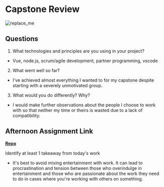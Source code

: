 # Capstone Review
 
![replace_me](https://codeworks.blob.core.windows.net/public/assets/img/illustrations/placeholder.svg)

## Questions

1. What technologies and principles are you using in your project?
- Vue, node.js, scrum/agile development, partner programming, vscode

2. What went well so far?
- I've achieved almost everything I wanted to for my capstone despite starting with a severely unmotivated group.

3. What would you do differently? Why?
- I would make further observations about the people I choose to work with so that neither my time or theirs is wasted due to a lack of compatibility.

## Afternoon Assignment Link

**[Repo](https://github.com/Lumine3449/Digital-Dungeons)**

Identify at least 1 takeaway from today's work
- It's best to avoid mixing entertainment with work. It can lead to procrastination and tension between those who overindulge in entertainment and those who are passionate about the work they need to do in cases where you're working with others on something.